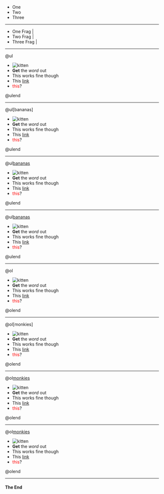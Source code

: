 - One
- Two
- Three

---

- One Frag |
- Two Frag |
- Three Frag |

---

@ul

- ![kitten](https://s-media-cache-ak0.pinimg.com/236x/a4/30/d9/a430d949eb0da1204c6cbe2958d7a188--iphone-c-cases-case-for-iphone.jpg)
- **Get** the *word* out
- This works fine though
- This [link](https://www.google.com)
- <span style="color:red">this</span>?

@ulend

---

@ul[bananas]

- ![kitten](https://s-media-cache-ak0.pinimg.com/236x/a4/30/d9/a430d949eb0da1204c6cbe2958d7a188--iphone-c-cases-case-for-iphone.jpg)
- **Get** the *word* out
- This works fine though
- This [link](https://www.google.com)
- <span style="color:red">this</span>?

@ulend

---

@ul[bananas](false)

- ![kitten](https://s-media-cache-ak0.pinimg.com/236x/a4/30/d9/a430d949eb0da1204c6cbe2958d7a188--iphone-c-cases-case-for-iphone.jpg)
- **Get** the *word* out
- This works fine though
- This [link](https://www.google.com)
- <span style="color:red">this</span>?

@ulend

---

@ul[bananas](true)

- ![kitten](https://s-media-cache-ak0.pinimg.com/236x/a4/30/d9/a430d949eb0da1204c6cbe2958d7a188--iphone-c-cases-case-for-iphone.jpg)
- **Get** the *word* out
- This works fine though
- This [link](https://www.google.com)
- <span style="color:red">this</span>?

@ulend

---

@ol

- ![kitten](https://s-media-cache-ak0.pinimg.com/236x/a4/30/d9/a430d949eb0da1204c6cbe2958d7a188--iphone-c-cases-case-for-iphone.jpg)
- **Get** the *word* out
- This works fine though
- This [link](https://www.google.com)
- <span style="color:red">this</span>?

@olend

---

@ol[monkies]

- ![kitten](https://s-media-cache-ak0.pinimg.com/236x/a4/30/d9/a430d949eb0da1204c6cbe2958d7a188--iphone-c-cases-case-for-iphone.jpg)
- **Get** the *word* out
- This works fine though
- This [link](https://www.google.com)
- <span style="color:red">this</span>?

@olend

---

@ol[monkies](false)

- ![kitten](https://s-media-cache-ak0.pinimg.com/236x/a4/30/d9/a430d949eb0da1204c6cbe2958d7a188--iphone-c-cases-case-for-iphone.jpg)
- **Get** the *word* out
- This works fine though
- This [link](https://www.google.com)
- <span style="color:red">this</span>?

@olend

---

@ol[monkies](true)

- ![kitten](https://s-media-cache-ak0.pinimg.com/236x/a4/30/d9/a430d949eb0da1204c6cbe2958d7a188--iphone-c-cases-case-for-iphone.jpg)
- **Get** the *word* out
- This works fine though
- This [link](https://www.google.com)
- <span style="color:red">this</span>?

@olend

---

#### The End
